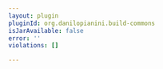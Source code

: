 ```yaml
---
layout: plugin
pluginId: org.danilopianini.build-commons
isJarAvailable: false
error: ''
violations: []

---
```

